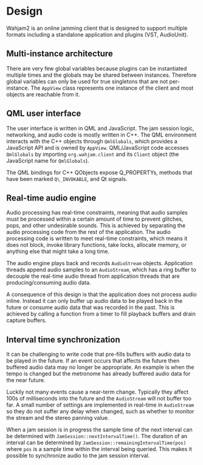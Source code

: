 # Design

Wahjam2 is an online jamming client that is designed to support multiple
formats including a standalone application and plugins (VST, AudioUnit).

## Multi-instance architecture
There are very few global variables because plugins can be instantiated
multiple times and the globals may be shared between instances. Therefore
global variables can only be used for true singletons that are not
per-instance. The `AppView` class represents one instance of the client and
most objects are reachable from it.

## QML user interface
The user interface is written in QML and JavaScript. The jam session logic,
networking, and audio code is mostly written in C++. The QML environment
interacts with the C++ objects through `QmlGlobals`, which provides a
JavaScript API and is owned by `AppView`. QML/JavaScript code accesses
`QmlGlobals` by importing `org.wahjam.client` and its `Client` object (the
JavaScript name for `QmlGlobals`).

The QML bindings for C++ QObjects expose Q\_PROPERTYs, methods that have
been marked `Q\_INVOKABLE`, and Qt signals.

## Real-time audio engine
Audio processing has real-time constraints, meaning that audio samples must be
processed within a certain amount of time to prevent glitches, pops, and other
undesirable sounds. This is achieved by separating the audio processing code
from the rest of the application. The audio processing code is written to meet
real-time constraints, which means it does not block, invoke library functions,
take locks, allocate memory, or anything else that might take a long time.

The audio engine plays back and records `AudioStream` objects. Application
threads append audio samples to an `AudioStream`, which has a ring buffer to
decouple the real-time audio thread from application threads that are
producing/consuming audio data.

A consequence of this design is that the application does not process audio
inline. Instead it can only buffer up audio data to be played back in the
future or consume audio data that was recorded in the past. This is achieved by
calling a function from a timer to fill playback buffers and drain capture
buffers.

## Interval time synchronization
It can be challenging to write code that pre-fills buffers with audio data to
be played in the future. If an event occurs that affects the future then
buffered audio data may no longer be appropriate. An example is when the tempo
is changed but the metronome has already buffered audio data for the near
future.

Luckily not many events cause a near-term change. Typically they affect 100s of
milliseconds into the future and the `AudioStream` will not buffer too far. A
small number of settings are implemented in real-time in `AudioStream` so they
do not suffer any delay when changed, such as whether to monitor the stream and
the stereo panning value.

When a jam session is in progress the sample time of the next interval can be
determined with `JamSession::nextIntervalTime()`. The duration of an interval
can be determined by `JamSession::remainingIntervalTime(pos)` where `pos` is
a sample time within the interval being queried. This makes it possible to
synchronize audio to the jam session interval.
